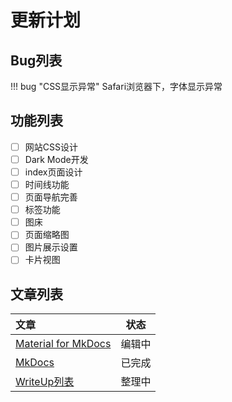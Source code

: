 # 更新计划

<!-- 1. 修改样式表

    + admonition-title样式修改
    + 搜索框
    + 侧边栏
    + 代码块
    + 自由注释
    + top样式
    + tiitle样式

2. 文章目录结果调整

3. 图标调整

4. 文章修改流程完善

5. 字体样式主题切换

6. dark-mode -->
## Bug列表

!!! bug "CSS显示异常"
    Safari浏览器下，字体显示异常

## 功能列表

+ [ ] 网站CSS设计
+ [ ] Dark Mode开发
+ [ ] index页面设计
+ [ ] 时间线功能
+ [ ] 页面导航完善
+ [ ] 标签功能
+ [ ] 图床
+ [ ] 页面缩略图
+ [ ] 图片展示设置
+ [ ] 卡片视图

## 文章列表

| 文章                                                        |  状态  |
| :---------------------------------------------------------- | :----: |
| [Material for MkDocs](../Website/MkDocs/mkdocs-material/index.md) | 编辑中 |
| [MkDocs](../Website/MkDocs/mkdocs.md)                       | 已完成 |
| [WriteUp列表](../WriteUp/index.md)                        | 整理中 |
